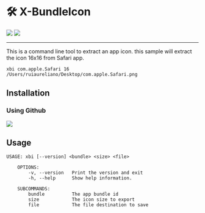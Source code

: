 # 🛠 X-BundleIcon

[![](https://img.shields.io/badge/MIT-License-ba3ce5.svg)](./LICENSE.md) [![](https://img.shields.io/badge/swift-5.6-ba3ce5.svg)](https://swift.org/blog/swift-5-6-released/)

---

This is a command line tool to extract an app icon. this sample will extract the icon 16x16 from Safari app.

`xbi com.apple.Safari 16 /Users/ruiaureliano/Desktop/com.apple.Safari.png`

## Installation

### Using Github

[![](https://img.shields.io/badge/Download-1.0-ba3ce5.svg?logo=github)](https://github.com/ruiaureliano/x-bundleicon/releases/download/1.0/xbi)

## Usage

```
USAGE: xbi [--version] <bundle> <size> <file>

    OPTIONS:
        -v, --version   Print the version and exit
        -h, --help      Show help information.

    SUBCOMMANDS:
        bundle          The app bundle id
        size            The icon size to export
        file            The file destination to save
